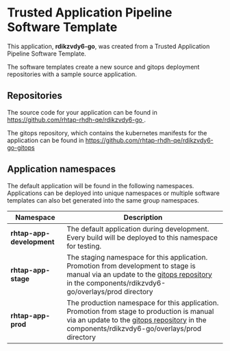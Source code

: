 # Trusted Application Pipeline Software Template

This application, **rdikzvdy6-go**, was created from a Trusted Application Pipeline Software Template.

The software templates create a new source and gitops deployment repositories with a sample source application. 

## Repositories

The source code for your application can be found in [https://github.com/rhtap-rhdh-qe/rdikzvdy6-go ](https://github.com/rhtap-rhdh-qe/rdikzvdy6-go ).
 
The gitops repository, which contains the kubernetes manifests for the application can be found in 
[https://github.com/rhtap-rhdh-qe/rdikzvdy6-go-gitops ](https://github.com/rhtap-rhdh-qe/rdikzvdy6-go-gitops ) 

## Application namespaces 

The default application will be found in the following namespaces. Applications can be deployed into unique namespaces or multiple software templates can also bet generated into the same group namespaces.  

|  Namespace   |  Description   |  
| -------- | -------- |   
| **rhtap-app-development** | The default application during development. Every build will be deployed to this namespace for testing. | 
| **rhtap-app-stage** | The staging namespace for this application. Promotion from development to stage is manual via an update to the [gitops repository](https://github.com/rhtap-rhdh-qe/rdikzvdy6-go-gitops ) in the components/rdikzvdy6-go/overlays/prod directory |  
| **rhtap-app-prod** | The production namespace for this application. Promotion from stage to production is manual via an update to the [gitops repository](https://github.com/rhtap-rhdh-qe/rdikzvdy6-go-gitops ) in the components/rdikzvdy6-go/overlays/prod directory | 